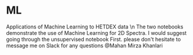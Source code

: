 # ML
Applications of Machine Learning to HETDEX data
\n
The two notebooks demonstrate the use of Machine Learning for 2D Spectra. I would suggest going through the unsupervised notebook First.
please don't hesitate to message me on Slack for any questions @Mahan Mirza Khanlari
